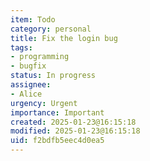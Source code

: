 ```yaml
---
item: Todo
category: personal
title: Fix the login bug
tags:
- programming
- bugfix
status: In progress
assignee:
- Alice
urgency: Urgent
importance: Important
created: 2025-01-23@16:15:18
modified: 2025-01-23@16:15:18
uid: f2bdfb5eec4d0ea5
---
```


